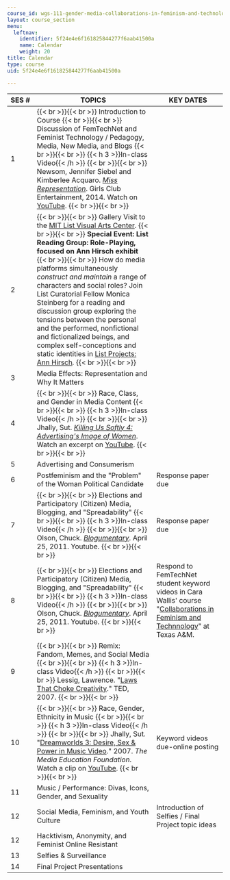 ```yaml
---
course_id: wgs-111-gender-media-collaborations-in-feminism-and-technology-spring-2016
layout: course_section
menu:
  leftnav:
    identifier: 5f24e4e6f161825844277f6aab41500a
    name: Calendar
    weight: 20
title: Calendar
type: course
uid: 5f24e4e6f161825844277f6aab41500a

---
```


| SES # | TOPICS | KEY DATES |
| --- | --- | --- |
| 1 |  {{< br >}}{{< br >}} Introduction to Course {{< br >}}{{< br >}} Discussion of FemTechNet and Feminist Technology / Pedagogy, Media, New Media, and Blogs {{< br >}}{{< br >}} {{< h 3 >}}In-class Video{{< /h >}} {{< br >}}{{< br >}} Newsom, Jennifer Siebel and Kimberlee Acquaro. [_Miss Representation_](http://www.imdb.com/title/tt1784538/?ref_=fn_al_tt_1). Girls Club Entertainment, 2014. Watch on [YouTube](https://www.youtube.com/watch?v=FZYpAuUzDhU). {{< br >}}{{< br >}}  | &nbsp; |
| 2 |  {{< br >}}{{< br >}} Gallery Visit to the [MIT List Visual Arts Center](https://listart.mit.edu/). {{< br >}}{{< br >}} **Special Event: List Reading Group: Role-Playing, focused on Ann Hirsch exhibit** {{< br >}}{{< br >}} How do media platforms simultaneously _construct and maintain_ a range of characters and social roles? Join List Curatorial Fellow Monica Steinberg for a reading and discussion group exploring the tensions between the personal and the performed, nonfictional and fictionalized beings, and complex self-conceptions and static identities in [List Projects: Ann Hirsch](https://listart.mit.edu/exhibitions/list-projects-ann-hirsch)_._ {{< br >}}{{< br >}}  | &nbsp; |
| 3 | Media Effects: Representation and Why It Matters | &nbsp; |
| 4 |  {{< br >}}{{< br >}} Race, Class, and Gender in Media Content {{< br >}}{{< br >}} {{< h 3 >}}In-class Video{{< /h >}} {{< br >}}{{< br >}} Jhally, Sut. [_Killing Us Softly 4: Advertising's Image of Women_](http://www.imdb.com/title/tt2507550/?ref_=fn_al_tt_4). Watch an excerpt on [YouTube](https://www.youtube.com/watch?v=mxfmdfj_KhQ). {{< br >}}{{< br >}}  | &nbsp; |
| 5 | Advertising and Consumerism | &nbsp; |
| 6 | Postfeminism and the "Problem" of the Woman Political Candidate | Response paper due |
| 7 |  {{< br >}}{{< br >}} Elections and Participatory (Citizen) Media, Blogging, and "Spreadability" {{< br >}}{{< br >}} {{< h 3 >}}In-class Video{{< /h >}} {{< br >}}{{< br >}} Olson, Chuck. [_Blogumentary_](https://www.youtube.com/watch?v=c0GFwhxBK-g). April 25, 2011. Youtube. {{< br >}}{{< br >}}  | Response paper due |
| 8 |  {{< br >}}{{< br >}} Elections and Participatory (Citizen) Media, Blogging, and "Spreadability" {{< br >}}{{< br >}} {{< h 3 >}}In-class Video{{< /h >}} {{< br >}}{{< br >}} Olson, Chuck. [_Blogumentary_](http://www.youtube.com/watch?v=c0GFwhxBK-g). April 25, 2011. Youtube. {{< br >}}{{< br >}}  | Respond to FemTechNet student keyword videos in Cara Wallis' course "[Collaborations in Feminism and Technnology](http://femtechnet.org/docc/collaborations-in-feminism-technology-sept-dec-2015/)" at Texas A&M. |
| 9 |  {{< br >}}{{< br >}} Remix: Fandom, Memes, and Social Media {{< br >}}{{< br >}} {{< h 3 >}}In-class Video{{< /h >}} {{< br >}}{{< br >}} Lessig, Lawrence. "[Laws That Choke Creativity](https://www.ted.com/talks/larry_lessig_says_the_law_is_strangling_creativity?language=en)." TED, 2007. {{< br >}}{{< br >}}  | &nbsp; |
| 10 |  {{< br >}}{{< br >}} Race, Gender, Ethnicity in Music {{< br >}}{{< br >}} {{< h 3 >}}In-class Video{{< /h >}} {{< br >}}{{< br >}} Jhally, Sut. "[Dreamworlds 3: Desire, Sex & Power in Music Video](http://shop.mediaed.org/dreamworlds-3-p86.aspx)." 2007. _The Media Education Foundation_. Watch a clip on [YouTube](https://www.youtube.com/watch?v=JDMo5cIJN3A). {{< br >}}{{< br >}}  | Keyword videos due-online posting |
| 11 | Music / Performance: Divas, Icons, Gender, and Sexuality | &nbsp; |
| 12 | Social Media, Feminism, and Youth Culture | Introduction of Selfies / Final Project topic ideas |
| 12 | Hacktivism, Anonymity, and Feminist Online Resistant | &nbsp; |
| 13 | Selfies & Surveillance | &nbsp; |
| 14 | Final Project Presentations |